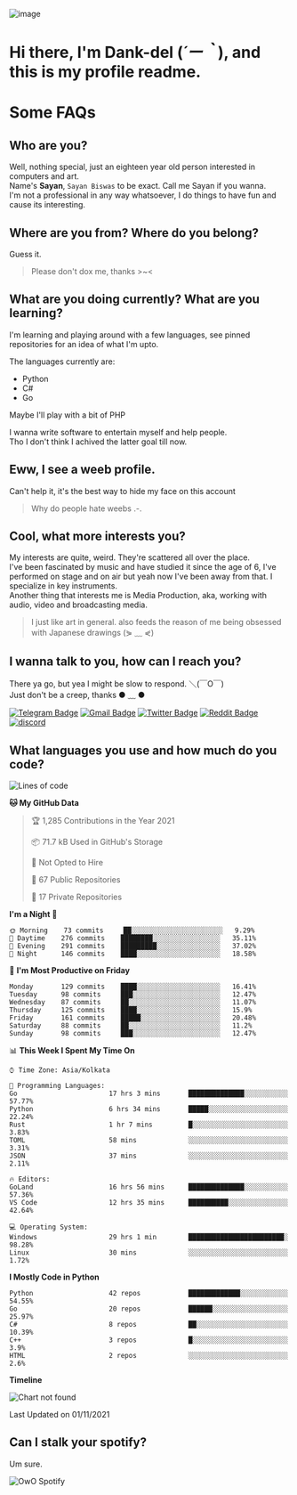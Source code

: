 ![image](https://user-images.githubusercontent.com/63096193/125182844-29f20800-e22f-11eb-8dc9-b0f2d29647bb.png)

# **Hi there, I'm Dank-del (*´ー｀*), and this is my profile readme.**
<!--  [![Profile views](https://gpvc.arturio.dev/dank-del)](https://github.com/dank-del) -->
# Some FAQs

## **Who are you?**

Well, nothing special, just an eighteen year old person interested in computers and art. \
Name's **Sayan**, `Sayan Biswas` to be exact. Call me Sayan if you wanna. \
I'm not a professional in any way whatsoever, I do things to have fun and cause its interesting.

## **Where are you from? Where do you belong?**

Guess it.
> Please don't dox me, thanks >~<

## **What are you doing currently? What are you learning?**

I'm learning and playing around with a few languages, see pinned repositories for an idea of what I'm upto.

The languages currently are:

- Python
- C#
- Go

Maybe I'll play with a bit of PHP

I wanna write software to entertain myself and help people. \
Tho I don't think I achived the latter goal till now.

## **Eww, I see a weeb profile.**

Can't help it, it's the best way to hide my face on this account
> Why do people hate weebs .-.

## **Cool, what more interests you?**

My interests are quite, weird. They're scattered all over the place. \
I've been fascinated by music and have studied it since the age of 6, I've performed on stage and on air but yeah now I've been away from that. I specialize in key instruments. \
Another thing that interests me is Media Production, aka, working with audio, video and broadcasting media.

> I just like art in general. also feeds the reason of me being obsessed with Japanese drawings (⋟ ﹏ ⋞)

## **I wanna talk to you, how can I reach you?**

There ya go, but yea I might be slow to respond. ＼(￣O￣) \
Just don't be a creep, thanks ● ﹏ ●

[![Telegram Badge](https://img.shields.io/badge/-dank_as_fuck-1ca0f1?style=flat-square&logo=telegram&logoColor=white&link=https://t.me/dank_as_fuck)](https://t.me/dank_as_fuck)
[![Gmail Badge](https://img.shields.io/badge/-chizuru@kanojo.tk-c14438?style=flat-square&logo=Gmail&logoColor=white&link=mailto:chizuru@kanojo.tk)](mailto:chizuru@kanojo.tk)
[![Twitter Badge](https://img.shields.io/twitter/follow/TheDankDel?style=social)](https://twitter.com/TheDankDel)
[![Reddit Badge](https://img.shields.io/reddit/user-karma/combined/dank_as_fuck_?style=social)](https://www.reddit.com/user/dank_as_fuck_/)
[![discord](https://discord-md-badge.vercel.app/api/shield/506536929152466945?style=social)](https://discordapp.com/users/506536929152466945)

## **What languages you use and how much do you code?**

<!--START_SECTION:waka-->
![Lines of code](https://img.shields.io/badge/From%20Hello%20World%20I%27ve%20Written-945790%20lines%20of%20code-blue)

**🐱 My GitHub Data** 

> 🏆 1,285 Contributions in the Year 2021
 > 
> 📦 71.7 kB Used in GitHub's Storage 
 > 
> 🚫 Not Opted to Hire
 > 
> 📜 67 Public Repositories 
 > 
> 🔑 17 Private Repositories  
 > 
**I'm a Night 🦉** 

```text
🌞 Morning    73 commits     ██░░░░░░░░░░░░░░░░░░░░░░░   9.29% 
🌆 Daytime    276 commits    ████████░░░░░░░░░░░░░░░░░   35.11% 
🌃 Evening    291 commits    █████████░░░░░░░░░░░░░░░░   37.02% 
🌙 Night      146 commits    ████░░░░░░░░░░░░░░░░░░░░░   18.58%

```
📅 **I'm Most Productive on Friday** 

```text
Monday       129 commits    ████░░░░░░░░░░░░░░░░░░░░░   16.41% 
Tuesday      98 commits     ███░░░░░░░░░░░░░░░░░░░░░░   12.47% 
Wednesday    87 commits     ██░░░░░░░░░░░░░░░░░░░░░░░   11.07% 
Thursday     125 commits    ████░░░░░░░░░░░░░░░░░░░░░   15.9% 
Friday       161 commits    █████░░░░░░░░░░░░░░░░░░░░   20.48% 
Saturday     88 commits     ██░░░░░░░░░░░░░░░░░░░░░░░   11.2% 
Sunday       98 commits     ███░░░░░░░░░░░░░░░░░░░░░░   12.47%

```


📊 **This Week I Spent My Time On** 

```text
⌚︎ Time Zone: Asia/Kolkata

💬 Programming Languages: 
Go                       17 hrs 3 mins       ██████████████░░░░░░░░░░░   57.77% 
Python                   6 hrs 34 mins       █████░░░░░░░░░░░░░░░░░░░░   22.24% 
Rust                     1 hr 7 mins         █░░░░░░░░░░░░░░░░░░░░░░░░   3.83% 
TOML                     58 mins             ░░░░░░░░░░░░░░░░░░░░░░░░░   3.31% 
JSON                     37 mins             ░░░░░░░░░░░░░░░░░░░░░░░░░   2.11%

🔥 Editors: 
GoLand                   16 hrs 56 mins      ██████████████░░░░░░░░░░░   57.36% 
VS Code                  12 hrs 35 mins      ██████████░░░░░░░░░░░░░░░   42.64%

💻 Operating System: 
Windows                  29 hrs 1 min        ████████████████████████░   98.28% 
Linux                    30 mins             ░░░░░░░░░░░░░░░░░░░░░░░░░   1.72%

```

**I Mostly Code in Python** 

```text
Python                   42 repos            █████████████░░░░░░░░░░░░   54.55% 
Go                       20 repos            ██████░░░░░░░░░░░░░░░░░░░   25.97% 
C#                       8 repos             ██░░░░░░░░░░░░░░░░░░░░░░░   10.39% 
C++                      3 repos             █░░░░░░░░░░░░░░░░░░░░░░░░   3.9% 
HTML                     2 repos             ░░░░░░░░░░░░░░░░░░░░░░░░░   2.6%

```


**Timeline**

![Chart not found](https://raw.githubusercontent.com/Dank-del/Dank-del/main/charts/bar_graph.png) 


 Last Updated on 01/11/2021
<!--END_SECTION:waka-->

## **Can I stalk your spotify?**

Um sure.

![OwO Spotify](https://spotify-recently-played-readme.vercel.app/api?user=31fdrsslnr7nvq4ytqwtw7c4rxfm&count=5)
